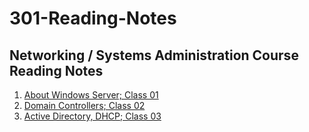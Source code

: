 # 301-Reading-Notes
## Networking / Systems Administration Course Reading Notes

1. [About Windows Server; Class 01](https://github.com/ShayCrane/301-Reading-Notes/blob/main/class01.md)
2. [Domain Controllers; Class 02](https://github.com/ShayCrane/301-Reading-Notes/blob/main/class02.md)
3. [Active Directory, DHCP; Class 03](https://github.com/ShayCrane/301-Reading-Notes/blob/main/class03.md)

